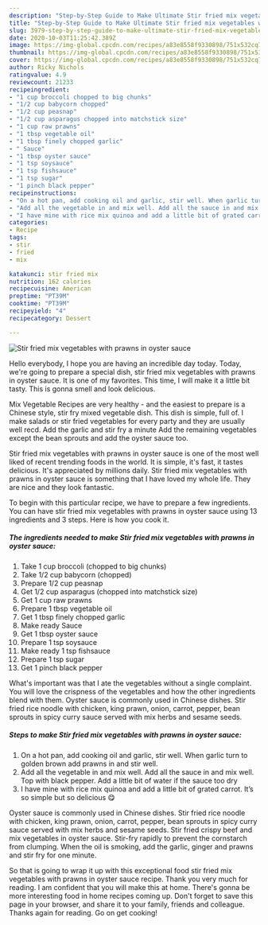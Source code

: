 ```yaml
---
description: "Step-by-Step Guide to Make Ultimate Stir fried mix vegetables with prawns in oyster sauce"
title: "Step-by-Step Guide to Make Ultimate Stir fried mix vegetables with prawns in oyster sauce"
slug: 3979-step-by-step-guide-to-make-ultimate-stir-fried-mix-vegetables-with-prawns-in-oyster-sauce
date: 2020-10-03T11:25:42.389Z
image: https://img-global.cpcdn.com/recipes/a83e8558f9330898/751x532cq70/stir-fried-mix-vegetables-with-prawns-in-oyster-sauce-recipe-main-photo.jpg
thumbnail: https://img-global.cpcdn.com/recipes/a83e8558f9330898/751x532cq70/stir-fried-mix-vegetables-with-prawns-in-oyster-sauce-recipe-main-photo.jpg
cover: https://img-global.cpcdn.com/recipes/a83e8558f9330898/751x532cq70/stir-fried-mix-vegetables-with-prawns-in-oyster-sauce-recipe-main-photo.jpg
author: Ricky Nichols
ratingvalue: 4.9
reviewcount: 21233
recipeingredient:
- "1 cup broccoli chopped to big chunks"
- "1/2 cup babycorn chopped"
- "1/2 cup peasnap"
- "1/2 cup asparagus chopped into matchstick size"
- "1 cup raw prawns"
- "1 tbsp vegetable oil"
- "1 tbsp finely chopped garlic"
- " Sauce"
- "1 tbsp oyster sauce"
- "1 tsp soysauce"
- "1 tsp fishsauce"
- "1 tsp sugar"
- "1 pinch black pepper"
recipeinstructions:
- "On a hot pan, add cooking oil and garlic, stir well. When garlic turn to golden brown add prawns in and stir well."
- "Add all the vegetable in and mix well. Add all the sauce in and mix well. Top with black pepper. Add a little bit of water if the sauce too dry"
- "I have mine with rice mix quinoa and add a little bit of grated carrot. It’s so simple but so delicious 😋"
categories:
- Recipe
tags:
- stir
- fried
- mix

katakunci: stir fried mix 
nutrition: 162 calories
recipecuisine: American
preptime: "PT39M"
cooktime: "PT39M"
recipeyield: "4"
recipecategory: Dessert

---
```



![Stir fried mix vegetables with prawns in oyster sauce](https://img-global.cpcdn.com/recipes/a83e8558f9330898/751x532cq70/stir-fried-mix-vegetables-with-prawns-in-oyster-sauce-recipe-main-photo.jpg)

Hello everybody, I hope you are having an incredible day today. Today, we're going to prepare a special dish, stir fried mix vegetables with prawns in oyster sauce. It is one of my favorites. This time, I will make it a little bit tasty. This is gonna smell and look delicious.

Mix Vegetable Recipes are very healthy - and the easiest to prepare is a Chinese style, stir fry mixed vegetable dish. This dish is simple, full of. I make salads or stir fried vegetables for every party and they are usually well recd. Add the garlic and stir fry a minute Add the remaining vegetables except the bean sprouts and add the oyster sauce too.

Stir fried mix vegetables with prawns in oyster sauce is one of the most well liked of recent trending foods in the world. It is simple, it's fast, it tastes delicious. It's appreciated by millions daily. Stir fried mix vegetables with prawns in oyster sauce is something that I have loved my whole life. They are nice and they look fantastic.


To begin with this particular recipe, we have to prepare a few ingredients. You can have stir fried mix vegetables with prawns in oyster sauce using 13 ingredients and 3 steps. Here is how you cook it.

<!--inarticleads1-->

##### The ingredients needed to make Stir fried mix vegetables with prawns in oyster sauce:

1. Take 1 cup broccoli (chopped to big chunks)
1. Take 1/2 cup babycorn (chopped)
1. Prepare 1/2 cup peasnap
1. Get 1/2 cup asparagus (chopped into matchstick size)
1. Get 1 cup raw prawns
1. Prepare 1 tbsp vegetable oil
1. Get 1 tbsp finely chopped garlic
1. Make ready  Sauce
1. Get 1 tbsp oyster sauce
1. Prepare 1 tsp soysauce
1. Make ready 1 tsp fishsauce
1. Prepare 1 tsp sugar
1. Get 1 pinch black pepper


What&#39;s important was that I ate the vegetables without a single complaint. You will love the crispness of the vegetables and how the other ingredients blend with them. Oyster sauce is commonly used in Chinese dishes. Stir fried rice noodle with chicken, king prawn, onion, carrot, pepper, bean sprouts in spicy curry sauce served with mix herbs and sesame seeds. 

<!--inarticleads2-->

##### Steps to make Stir fried mix vegetables with prawns in oyster sauce:

1. On a hot pan, add cooking oil and garlic, stir well. When garlic turn to golden brown add prawns in and stir well.
1. Add all the vegetable in and mix well. Add all the sauce in and mix well. Top with black pepper. Add a little bit of water if the sauce too dry
1. I have mine with rice mix quinoa and add a little bit of grated carrot. It’s so simple but so delicious 😋


Oyster sauce is commonly used in Chinese dishes. Stir fried rice noodle with chicken, king prawn, onion, carrot, pepper, bean sprouts in spicy curry sauce served with mix herbs and sesame seeds. Stir fried crispy beef and mix vegetables in oyster sauce. Stir-fry rapidly to prevent the cornstarch from clumping. When the oil is smoking, add the garlic, ginger and prawns and stir fry for one minute. 

So that is going to wrap it up with this exceptional food stir fried mix vegetables with prawns in oyster sauce recipe. Thank you very much for reading. I am confident that you will make this at home. There's gonna be more interesting food in home recipes coming up. Don't forget to save this page in your browser, and share it to your family, friends and colleague. Thanks again for reading. Go on get cooking!
